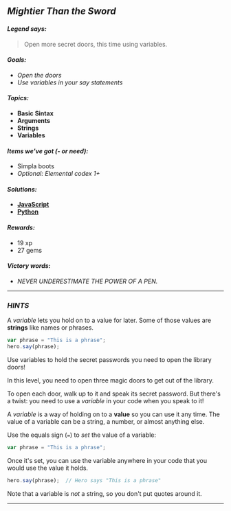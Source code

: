 ## _Mightier Than the Sword_

#### _Legend says:_
> Open more secret doors, this time using variables.

#### _Goals:_
+ _Open the doors_
+ _Use variables in your say statements_

#### _Topics:_
+ **Basic Sintax**
+ **Arguments**
+ **Strings**
+ **Variables**

#### _Items we've got (- or need):_
+ Simpla boots
+ _Optional: Elemental codex 1+_

#### _Solutions:_
+ **[JavaScript](mightierThanTheSword.js)**
+ **[Python](mightier_than_the_sword.py "#2: 6,93s")**

#### _Rewards:_
+ 19 xp
+ 27 gems

#### _Victory words:_
+ _NEVER UNDERESTIMATE THE POWER OF A PEN._

___

### _HINTS_

A _variable_ lets you hold on to a value for later. Some of those values are **strings** like names or phrases.

```javascript
var phrase = "This is a phrase";
hero.say(phrase);
```

Use variables to hold the secret passwords you need to open the library doors!

In this level, you need to open three magic doors to get out of the library.

To open each door, walk up to it and speak its secret password. But there's a twist: you need to use a _variable_ in your code when you speak to it!

A _variable_ is a way of holding on to a **value** so you can use it any time. The value of a variable can be a string, a number, or almost anything else.

Use the equals sign (`=`) to _set_ the value of a variable:

```javascript
var phrase = "This is a phrase";

```

Once it's set, you can use the variable anywhere in your code that you would use the value it holds.

```javascript
hero.say(phrase);  // Hero says "This is a phrase"
```

Note that a variable is _not_ a string, so you don't put quotes around it.

___
